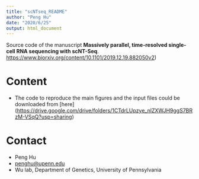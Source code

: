 ```yaml
---
title: "scNTseq_README"
author: "Peng Hu"
date: "2020/6/25"
output: html_document
---
```



Source code of the manuscript **Massively parallel, time-resolved single-cell RNA sequencing with scNT-Seq**. https://www.biorxiv.org/content/10.1101/2019.12.19.882050v2) 

# Content
* The code to reproduce the main figures and the input files could be downloaded from [here] (https://drive.google.com/drive/folders/1CTdrLUpzye_nlZXWJH9ggS7BRzM-VSqQ?usp=sharing)

# Contact
* Peng Hu
* penghu@upenn.edu
* Wu lab, Department of Genetics, University of Pennsylvania


